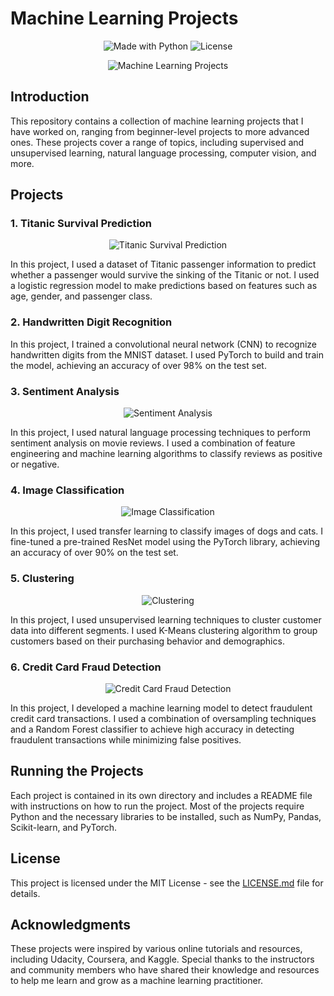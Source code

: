 # Machine Learning Projects

<p align="center">
  <img src="https://img.shields.io/badge/Made%20with-Python-blue.svg" alt="Made with Python">
  <img src="https://img.shields.io/github/license/Amr1997/Machine-learning-projects" alt="License">
</p>

<p align="center">
  <img src="https://github.com/Amr1997/Machine-learning-projects/blob/main/assets/ml_projects.png" alt="Machine Learning Projects">
</p>

## Introduction

This repository contains a collection of machine learning projects that I have worked on, ranging from beginner-level projects to more advanced ones. These projects cover a range of topics, including supervised and unsupervised learning, natural language processing, computer vision, and more.

## Projects

### 1. Titanic Survival Prediction

<p align="center">
  <img src="https://github.com/Amr1997/Machine-learning-projects/blob/main/assets/titanic.png" alt="Titanic Survival Prediction">
</p>

In this project, I used a dataset of Titanic passenger information to predict whether a passenger would survive the sinking of the Titanic or not. I used a logistic regression model to make predictions based on features such as age, gender, and passenger class.

### 2. Handwritten Digit Recognition

<p align="center">
  <imgsrc="https://github.com/Amr1997/Machine-learning-projects/blob/main/assets/digit_recognition.png" alt="Handwritten Digit Recognition">
</p>

In this project, I trained a convolutional neural network (CNN) to recognize handwritten digits from the MNIST dataset. I used PyTorch to build and train the model, achieving an accuracy of over 98% on the test set.

### 3. Sentiment Analysis

<p align="center">
  <img src="https://github.com/Amr1997/Machine-learning-projects/blob/main/assets/sentiment_analysis.png" alt="Sentiment Analysis">
</p>

In this project, I used natural language processing techniques to perform sentiment analysis on movie reviews. I used a combination of feature engineering and machine learning algorithms to classify reviews as positive or negative.

### 4. Image Classification

<p align="center">
  <img src="https://github.com/Amr1997/Machine-learning-projects/blob/main/assets/image_classification.png" alt="Image Classification">
</p>

In this project, I used transfer learning to classify images of dogs and cats. I fine-tuned a pre-trained ResNet model using the PyTorch library, achieving an accuracy of over 90% on the test set.

### 5. Clustering

<p align="center">
  <img src="https://github.com/Amr1997/Machine-learning-projects/blob/main/assets/clustering.png" alt="Clustering">
</p>

In this project, I used unsupervised learning techniques to cluster customer data into different segments. I used K-Means clustering algorithm to group customers based on their purchasing behavior and demographics.

### 6. Credit Card Fraud Detection

<p align="center">
  <img src="https://github.com/Amr1997/Machine-learning-projects/blob/main/assets/fraud_detection.png" alt="Credit Card Fraud Detection">
</p>

In this project, I developed a machine learning model to detect fraudulent credit card transactions. I used a combination of oversampling techniques and a Random Forest classifier to achieve high accuracy in detecting fraudulent transactions while minimizing false positives.

## Running the Projects

Each project is contained in its own directory and includes a README file with instructions on how to run the project. Most of the projects require Python and the necessary libraries to be installed, such as NumPy, Pandas, Scikit-learn, and PyTorch.

## License

This project is licensed under the MIT License - see the [LICENSE.md](LICENSE.md) file for details.

## Acknowledgments

These projects were inspired by various online tutorials and resources, including Udacity, Coursera, and Kaggle. Special thanks to the instructors and community members who have shared their knowledge and resources to help me learn and grow as a machine learning practitioner.

